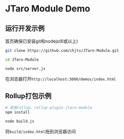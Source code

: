 # JTaro Module Demo

## 运行开发示例

首页确保已安装git和nodejs(6或以上)

```bash
git clone https://github.com/chjtx/JTaro-Module.git

cd JTaro-Module

node src/server.js
```

在浏览器打开`http://localhost:3000/demos/index.html`

## Rollup打包示例

```bash
# 安装rollup、rollup-plugin-jtaro-module
npm install

node build.js
```

将`build/index.html`拖到浏览器访问
